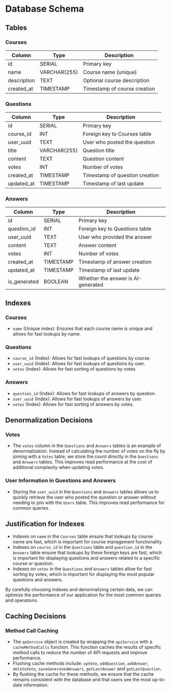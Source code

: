 # Database Schema

## Tables

### Courses

| Column      | Type         | Description                  |
|-------------|--------------|------------------------------|
| id          | SERIAL       | Primary key                  |
| name        | VARCHAR(255) | Course name (unique)         |
| description | TEXT         | Optional course description  |
| created_at  | TIMESTAMP    | Timestamp of course creation |

### Questions

| Column      | Type         | Description                  |
|-------------|--------------|------------------------------|
| id          | SERIAL       | Primary key                  |
| course_id   | INT          | Foreign key to Courses table |
| user_uuid   | TEXT         | User who posted the question |
| title       | VARCHAR(255) | Question title               |
| content     | TEXT         | Question content             |
| votes       | INT          | Number of votes              |
| created_at  | TIMESTAMP    | Timestamp of question creation|
| updated_at  | TIMESTAMP    | Timestamp of last update     |

### Answers

| Column      | Type         | Description                  |
|-------------|--------------|------------------------------|
| id          | SERIAL       | Primary key                  |
| question_id | INT          | Foreign key to Questions table|
| user_uuid   | TEXT         | User who provided the answer |
| content     | TEXT         | Answer content               |
| votes       | INT          | Number of votes              |
| created_at  | TIMESTAMP    | Timestamp of answer creation |
| updated_at  | TIMESTAMP    | Timestamp of last update     |
| is_generated| BOOLEAN      | Whether the answer is AI-generated|

## Indexes

### Courses

- `name` (Unique index): Ensures that each course name is unique and allows for fast lookups by name.

### Questions

- `course_id` (Index): Allows for fast lookups of questions by course.
- `user_uuid` (Index): Allows for fast lookups of questions by user.
- `votes` (Index): Allows for fast sorting of questions by votes.

### Answers

- `question_id` (Index): Allows for fast lookups of answers by question.
- `user_uuid` (Index): Allows for fast lookups of answers by user.
- `votes` (Index): Allows for fast sorting of answers by votes.

## Denormalization Decisions

### Votes

- The `votes` column in the `Questions` and `Answers` tables is an example of denormalization. Instead of calculating the number of votes on the fly by joining with a `Votes` table, we store the count directly in the `Questions` and `Answers` tables. This improves read performance at the cost of additional complexity when updating votes.

### User Information in Questions and Answers

- Storing the `user_uuid` in the `Questions` and `Answers` tables allows us to quickly retrieve the user who posted the question or answer without needing to join with the `Users` table. This improves read performance for common queries.

## Justification for Indexes

- Indexes on `name` in the `Courses` table ensure that lookups by course name are fast, which is important for course management functionality.
- Indexes on `course_id` in the `Questions` table and `question_id` in the `Answers` table ensure that lookups by these foreign keys are fast, which is important for displaying questions and answers related to a specific course or question.
- Indexes on `votes` in the `Questions` and `Answers` tables allow for fast sorting by votes, which is important for displaying the most popular questions and answers.

By carefully choosing indexes and denormalizing certain data, we can optimize the performance of our application for the most common queries and operations.

## Caching Decisions

### Method Call Caching

- The `qaService` object is created by wrapping the `apiService` with a `cacheMethodCalls` function. This function caches the results of specific method calls to reduce the number of API requests and improve performance.
- Flushing cache methods include: `upVote`, `addQuestion`, `addAnswer`, `deleteVote`, `saveGeneratedAnswers`, `getLastAnswer` and `getLastQuestion`.
- By flushing the cache for these methods, we ensure that the cache remains consistent with the database and that users see the most up-to-date information.
